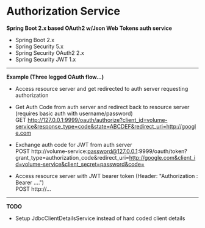 # Authorization Service

**Spring Boot 2.x based OAuth2 w/Json Web Tokens auth service**

* Spring Boot 2.x
* Spring Security 5.x
* Spring Security OAuth2 2.x
* Spring Security JWT 1.x

---- 

**Example (Three legged OAuth flow...)**

* Access resource server and get redirected to auth server requesting authorization

* Get Auth Code from auth server and redirect back to resource server (requires basic auth with username/password)
  <br/>
  GET http://127.0.0.1:9999/oauth/authorize?client_id=volume-service&response_type=code&state=ABCDEF&redirect_uri=http://google.com
  
* Exchange auth code for JWT from auth server
  <br/>
  POST http://volume-service:password@127.0.0.1:9999/oauth/token?grant_type=authorization_code&redirect_uri=http://google.com&client_id=volume-service&client_secret=password&code=
  
* Access resource server with JWT bearer token (Header: "Authorization : Bearer ....")
  <br/>
  POST http://...
  
---

**TODO**
* Setup JdbcClientDetailsService instead of hard coded client details 

